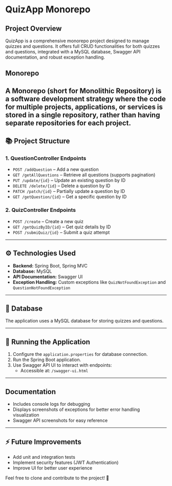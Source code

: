 # QuizApp Monorepo

## Project Overview
QuizApp is a comprehensive monorepo project designed to manage quizzes and questions. It offers full CRUD functionalities for both quizzes and questions, integrated with a MySQL database, Swagger API documentation, and robust exception handling.

## Monorepo 
A Monorepo (short for Monolithic Repository) is a software development strategy where the code for multiple projects, applications, or services is stored in a single repository, rather than having separate repositories for each project.
---

## 📚 Project Structure

### 1. **QuestionController Endpoints**
- `POST /addQuestion` – Add a new question
- `GET /getAllQuestions` – Retrieve all questions (supports pagination)
- `PUT /update/{id}` – Update an existing question by ID
- `DELETE /delete/{id}` – Delete a question by ID
- `PATCH /patch/{id}` – Partially update a question by ID
- `GET /getQuestion/{id}` – Get a specific question by ID

### 2. **QuizController Endpoints**
- `POST /create` – Create a new quiz
- `GET /getQuizByID/{id}` – Get quiz details by ID
- `POST /submiQuiz/{id}` – Submit a quiz attempt

---

## ⚙️ Technologies Used
- **Backend:** Spring Boot, Spring MVC
- **Database:** MySQL
- **API Documentation:** Swagger UI
- **Exception Handling:** Custom exceptions like `QuizNotFoundException` and `QuestionNotFoundException`

---

## 🔧 Database
The application uses a MySQL database for storing quizzes and questions.

---

## 🚀 Running the Application
1. Configure the `application.properties` for database connection.
2. Run the Spring Boot application.
3. Use Swagger API UI to interact with endpoints:
   - Accessible at: `/swagger-ui.html`

---

## Documentation
- Includes console logs for debugging
- Displays screenshots of exceptions for better error handling visualization
- Swagger API screenshots for easy reference

---

## ⚡ Future Improvements
- Add unit and integration tests
- Implement security features (JWT Authentication)
- Improve UI for better user experience

Feel free to clone and contribute to the project! 🎉
